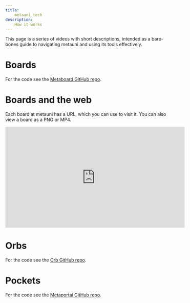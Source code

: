 ```yaml
---
title:
    metauni tech
description:
    How it works
---
```


This page is a series of videos with short descriptions, intended as a bare-bones guide to navigating metauni and using its tools effectively.

# Boards

For the code see the [Metaboard GitHub repo](https://github.com/metauni/metaboard).

# Boards and the web

Each board at metauni has a URL, which you can use to visit it. You can also view a board as a PNG or MP4.

<iframe width="560" height="315" src="https://www.youtube.com/embed/wrNxdVPv2Ms" title="YouTube video player" frameborder="0" allow="accelerometer; autoplay; clipboard-write; encrypted-media; gyroscope; picture-in-picture" allowfullscreen></iframe>

# Orbs

For the code see the [Orb GitHub repo](https://github.com/metauni/orb).

# Pockets

For the code see the [Metaportal GitHub repo](https://github.com/metauni/metaportal).
